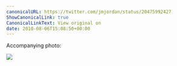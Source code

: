 ```yaml
---
canonicalURL: https://twitter.com/jmjordan/status/20475992427
ShowCanonicalLink: true
CanonicalLinkText: View original on
date: 2010-08-06T15:08:50+00:00
---
```

Accompanying photo:

![](/images/20475992427-141310159.jpg)